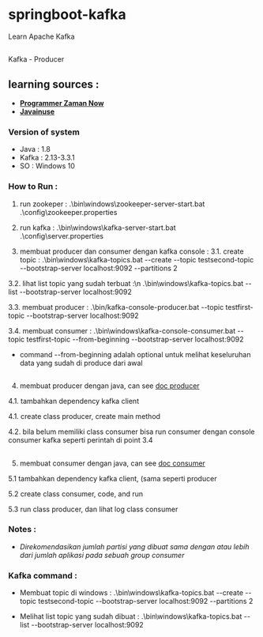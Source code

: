 # springboot-kafka
Learn Apache Kafka

##
Kafka - Producer

## learning sources : 
- [**Programmer Zaman Now**](https://www.youtube.com/watch?v=JTuGhqdhl68&list=PL-CtdCApEFH8dJMuQGojbjUdLEty8mqYF&index=8)
- [**Javainuse**](https://www.javainuse.com/messaging/kafka/architecture)

### Version of system
- Java : 1.8
- Kafka : 2.13-3.3.1
- SO : Windows 10


### How to Run :
1. run zookeper : 
    .\bin\windows\zookeeper-server-start.bat .\config\zookeeper.properties
	
2. run kafka : 
    .\bin\windows\kafka-server-start.bat .\config\server.properties
	
3. membuat producer dan consumer dengan kafka console : 
3.1. create topic : 
    .\bin\windows\kafka-topics.bat --create --topic testsecond-topic --bootstrap-server localhost:9092 --partitions 2
	
3.2. lihat list topic yang sudah terbuat :\n 
    .\bin\windows\kafka-topics.bat --list --bootstrap-server localhost:9092
	
3.3. membuat producer : 
	.\bin/kafka-console-producer.bat --topic testfirst-topic --bootstrap-server localhost:9092
	
3.4. membuat consumer :
	.\bin\windows\kafka-console-consumer.bat --topic testfirst-topic --from-beginning --bootstrap-server localhost:9092
	
  - command --from-beginning adalah optional untuk melihat keseluruhan data yang sudah di produce dari awal

## 


4. membuat producer dengan java, can see [doc producer](https://kafka.apache.org/documentation/#producerapi)

4.1. tambahkan dependency kafka client

4.1. create class producer, create main method

4.2. bila belum memiliki class consumer bisa run consumer dengan console consumer kafka seperti perintah di point 3.4

## 

5. membuat consumer dengan java, can see [doc consumer](https://kafka.apache.org/documentation/#consumerapi)

5.1 tambahkan dependency kafka client, (sama seperti producer

5.2 create class consumer, code,  and run

5.3 run class producer, dan lihat log class consumer



### Notes :
- *Direkomendasikan jumlah partisi yang dibuat sama dengan atau lebih dari jumlah aplikasi pada sebuah group consumer*



### Kafka command :
- Membuat topic di windows :
	.\bin\windows\kafka-topics.bat --create --topic testsecond-topic --bootstrap-server localhost:9092 --partitions 2

- Melihat list topic yang sudah dibuat : 
	.\bin\windows\kafka-topics.bat --list --bootstrap-server localhost:9092